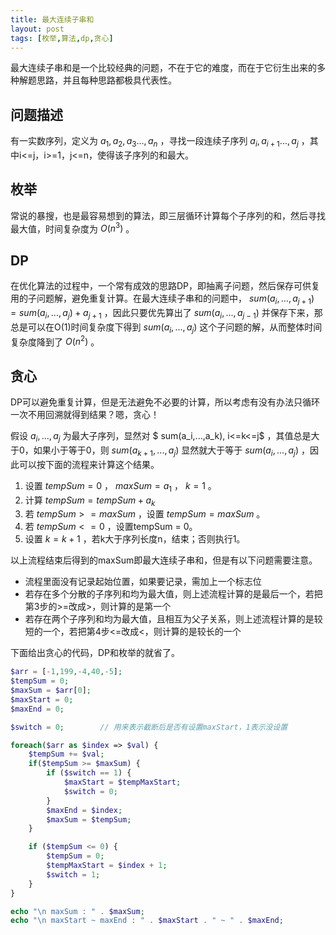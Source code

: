 ```yaml
---
title: 最大连续子串和
layout: post
tags: [枚举,算法,dp,贪心]
---
```


最大连续子串和是一个比较经典的问题，不在于它的难度，而在于它衍生出来的多种解题思路，并且每种思路都极具代表性。

## 问题描述

有一实数序列，定义为 $a_1,a_2,a_3...,a_n$ ，寻找一段连续子序列 $a_i,a_{i+1}...,a_j$ ，其中i<=j，i>=1，j<=n，使得该子序列的和最大。

## 枚举

常说的暴搜，也是最容易想到的算法，即三层循环计算每个子序列的和，然后寻找最大值，时间复杂度为 $O(n^3)$ 。

## DP

在优化算法的过程中，一个常有成效的思路DP，即抽离子问题，然后保存可供复用的子问题解，避免重复计算。在最大连续子串和的问题中， $sum(a_i,...,a_{j+1}) = sum(a_i,...,a_j) + a_{j+1}$ ，因此只要优先算出了 $sum(a_i,...,a_{j-1})$ 并保存下来，那总是可以在O(1)时间复杂度下得到 $sum(a_i,...,a_j)$ 这个子问题的解，从而整体时间复杂度降到了 $O(n^2)$ 。

## 贪心

DP可以避免重复计算，但是无法避免不必要的计算，所以考虑有没有办法只循环一次不用回溯就得到结果？嗯，贪心！

假设 $a_i,...,a_j$ 为最大子序列，显然对 $ sum(a_i,...,a_k), i<=k<=j$ ，其值总是大于0，如果小于等于0，则 $sum(a_{k+1},...,a_j)$ 显然就大于等于 $sum(a_i,...,a_j)$ ，因此可以按下面的流程来计算这个结果。

1. 设置 $tempSum=0$ ， $maxSum=a_1$ ， $k=1$ 。
2. 计算 $tempSum = tempSum + a_k$
3. 若 $tempSum >= maxSum$ ，设置 $tempSum = maxSum$ 。
4. 若 $tempSum <= 0$ ，设置tempSum = 0。
5. 设置 $k=k+1$ ，若k大于序列长度n，结束；否则执行1。

以上流程结束后得到的maxSum即最大连续子串和，但是有以下问题需要注意。

* 流程里面没有记录起始位置，如果要记录，需加上一个标志位
* 若存在多个分散的子序列和均为最大值，则上述流程计算的是最后一个，若把第3步的>=改成>，则计算的是第一个
* 若存在两个子序列和均为最大值，且相互为父子关系，则上述流程计算的是较短的一个，若把第4步<=改成<，则计算的是较长的一个

下面给出贪心的代码，DP和枚举的就省了。

```php
$arr = [-1,199,-4,40,-5];
$tempSum = 0;
$maxSum = $arr[0];
$maxStart = 0;
$maxEnd = 0;

$switch = 0;        // 用来表示截断后是否有设置maxStart，1表示没设置

foreach($arr as $index => $val) {
    $tempSum += $val;
    if($tempSum >= $maxSum) {
        if ($switch == 1) {
            $maxStart = $tempMaxStart;
            $switch = 0;
        }
        $maxEnd = $index;
        $maxSum = $tempSum;
    }

    if ($tempSum <= 0) {
        $tempSum = 0;
        $tempMaxStart = $index + 1;
        $switch = 1;
    }
}

echo "\n maxSum : " . $maxSum;
echo "\n maxStart ~ maxEnd : " . $maxStart . " ~ " . $maxEnd;
```



